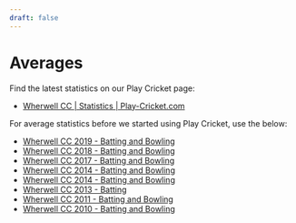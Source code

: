 ```yaml
---
draft: false
---
```


# Averages

Find the latest statistics on our Play Cricket page:

- [Wherwell CC | Statistics | Play-Cricket.com](https://wherwell.play-cricket.com/Statistics)

For average statistics before we started using Play Cricket, use the below:

- [Wherwell CC 2019 - Batting and Bowling](/files/Averages-2019.xlsx)
- [Wherwell CC 2018 - Batting and Bowling](/files/Averages-2018.xlsx)
- [Wherwell CC 2017 - Batting and Bowling](/files/Averages-2017.xlsx)
- [Wherwell CC 2014 - Batting and Bowling](/files/Averages-2014.xlsx)
- [Wherwell CC 2014 - Batting and Bowling](/files/Averages-2014.xlsx)
- [Wherwell CC 2013 - Batting](/files/Averages-2013.xlsx)
- [Wherwell CC 2011 - Batting and Bowling](/files/Averages-2011.xlsx)
- [Wherwell CC 2010 - Batting and Bowling](/files/Averages-2010.xlsx)
